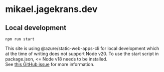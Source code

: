 # mikael.jagekrans.dev

## Local development

```
npm run start
```

This site is using @azure/static-web-apps-cli for local development which
at the time of writing does not support Node v20. To use the start script
in package.json, <= Node v18 needs to be installed.  
See [this GitHub issue](https://github.com/Azure/static-web-apps-cli/issues/756) for more information.  

